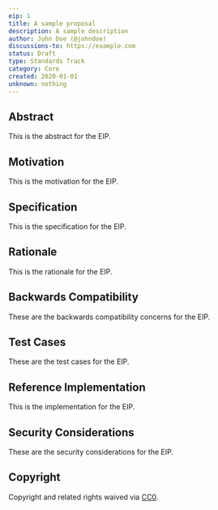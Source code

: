```yaml
---
eip: 1
title: A sample proposal
description: A sample description
author: John Doe (@johndoe)
discussions-to: https://example.com
status: Draft
type: Standards Track
category: Core
created: 2020-01-01
unknown: nothing
---
```


## Abstract
This is the abstract for the EIP.

## Motivation
This is the motivation for the EIP.

## Specification
This is the specification for the EIP.

## Rationale
This is the rationale for the EIP.

## Backwards Compatibility
These are the backwards compatibility concerns for the EIP.

## Test Cases
These are the test cases for the EIP.

## Reference Implementation
This is the implementation for the EIP.

## Security Considerations
These are the security considerations for the EIP.

## Copyright
Copyright and related rights waived via [CC0](../LICENSE.md).

